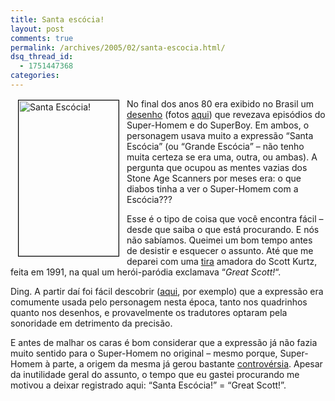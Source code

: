 ```yaml
---
title: Santa escócia!
layout: post
comments: true
permalink: /archives/2005/02/santa-escocia.html/
dsq_thread_id:
  - 1751447368
categories:
---
```

<img style="border: 1px solid black; margin: 2px 12px;" src="//chester.me/img/blig/super.gif" border="1" alt="Santa Escócia!" width="160" height="249" align="left" />No final dos anos 80 era exibido no Brasil um [desenho][1] (fotos [aqui][2]) que revezava episódios do Super-Homem e do SuperBoy. Em ambos, o personagem usava muito a expressão &#8220;Santa Escócia&#8221; (ou &#8220;Grande Escócia&#8221; &#8211; não tenho muita certeza se era uma, outra, ou ambas). A pergunta que ocupou as mentes vazias dos Stone Age Scanners por meses era: o que diabos tinha a ver o Super-Homem com a Escócia???

Esse é o tipo de coisa que você encontra fácil &#8211; desde que saiba o que está procurando. E nós não sabíamos. Queimei um bom tempo antes de desistir e esquecer o assunto. Até que me deparei com uma [tira][3] amadora do Scott Kurtz, feita em 1991, na qual um herói-paródia exclamava &#8220;*Great Scott!*&#8220;.

Ding. A partir daí foi fácil descobrir ([aqui][4], por exemplo) que a expressão era comumente usada pelo personagem nesta época, tanto nos quadrinhos quanto nos desenhos, e provavelmente os tradutores optaram pela sonoridade em detrimento da precisão.

E antes de malhar os caras é bom considerar que a expressão já não fazia muito sentido para o Super-Homem no original &#8211; mesmo porque, Super-Homem à parte, a origem da mesma já gerou bastante [controvérsia][5]. Apesar da inutilidade geral do assunto, o tempo que eu gastei procurando me motivou a deixar registrado aqui: &#8220;Santa Escócia!&#8221; = &#8220;Great Scott!&#8221;.

 [1]: http://www.supermanhomepage.com/tv/tv.php?topic=episode-guides/t-tnaos
 [2]: http://www.toonarific.com/show_pics.php?show_id=130
 [3]: http://www.pvponline.com/2005/02/05/feb-4-2005/
 [4]: http://www.supermanhomepage.com/other/other.php?topic=superman-greatscott
 [5]: http://thecapitalscot.com/pastfeatures/greatscott.html
